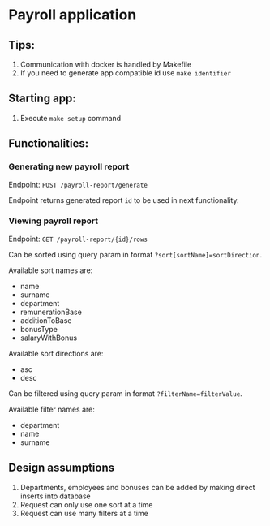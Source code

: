 # Payroll application

## Tips:
1. Communication with docker is handled by Makefile
2. If you need to generate app compatible id use `make identifier`


## Starting app:
1. Execute `make setup` command

## Functionalities:
### Generating new payroll report
Endpoint: `POST /payroll-report/generate`

Endpoint returns generated report `id` to be used in next functionality.
### Viewing payroll report
Endpoint: `GET /payroll-report/{id}/rows`

Can be sorted using query param in format `?sort[sortName]=sortDirection`.

Available sort names are:
- name
- surname
- department
- remunerationBase
- additionToBase
- bonusType
- salaryWithBonus

Available sort directions are:
- asc
- desc

Can be filtered using query param in format `?filterName=filterValue`.

Available filter names are:
- department
- name
- surname

## Design assumptions
1. Departments, employees and bonuses can be added by making direct inserts into database
2. Request can only use one sort at a time
3. Request can use many filters at a time